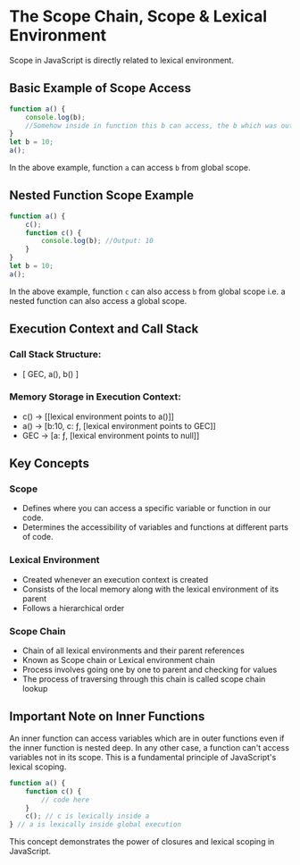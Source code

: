 # The Scope Chain, Scope & Lexical Environment

Scope in JavaScript is directly related to lexical environment.

## Basic Example of Scope Access

```javascript
function a() {
    console.log(b);
    //Somehow inside in function this b can access, the b which was outside this function
}
let b = 10;
a();
```

In the above example, function `a` can access `b` from global scope.

## Nested Function Scope Example

```javascript
function a() {
    c();
    function c() {
        console.log(b); //Output: 10
    }
}
let b = 10;
a();
```

In the above example, function `c` can also access `b` from global scope i.e. a nested function can also access a global scope.

## Execution Context and Call Stack

### Call Stack Structure:
- [ GEC, a(), b() ]

### Memory Storage in Execution Context:
- c() → [[lexical environment points to a()]]
- a() → [b:10, c: ƒ, [lexical environment points to GEC]]
- GEC → [a: ƒ, [lexical environment points to null]]

## Key Concepts

### Scope
- Defines where you can access a specific variable or function in our code.
- Determines the accessibility of variables and functions at different parts of code.

### Lexical Environment
- Created whenever an execution context is created
- Consists of the local memory along with the lexical environment of its parent
- Follows a hierarchical order

### Scope Chain
- Chain of all lexical environments and their parent references
- Known as Scope chain or Lexical environment chain
- Process involves going one by one to parent and checking for values
- The process of traversing through this chain is called scope chain lookup

## Important Note on Inner Functions

An inner function can access variables which are in outer functions even if the inner function is nested deep. In any other case, a function can't access variables not in its scope. This is a fundamental principle of JavaScript's lexical scoping.

```javascript
function a() {
    function c() {
        // code here
    }
    c(); // c is lexically inside a
} // a is lexically inside global execution
```

This concept demonstrates the power of closures and lexical scoping in JavaScript.
